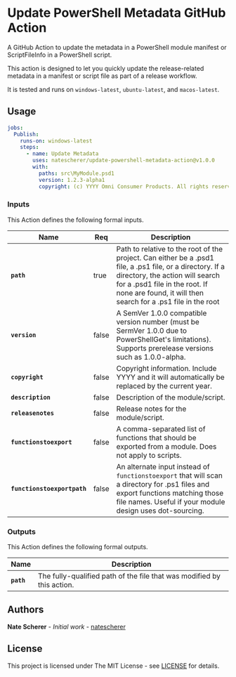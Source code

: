 # Update PowerShell Metadata GitHub Action

A GitHub Action to update the metadata in a PowerShell module manifest or ScriptFileInfo in a PowerShell script.

This action is designed to let you quickly update the release-related metadata in a manifest or script file as part of a release workflow.

It is tested and runs on `windows-latest`, `ubuntu-latest`, and `macos-latest`.

## Usage

```yaml
jobs:
  Publish:
    runs-on: windows-latest
    steps:
      - name: Update Metadata
        uses: natescherer/update-powershell-metadata-action@v1.0.0
        with:
          paths: src\MyModule.psd1
          version: 1.2.3-alpha1
          copyright: (c) YYYY Omni Consumer Products. All rights reserved.
```

### Inputs

This Action defines the following formal inputs.

| Name | Req | Description
|-|-|-|
| **`path`** | true | Path to relative to the root of the project. Can either be a .psd1 file, a .ps1 file, or a directory. If a directory, the action will search for a .psd1 file in the root. If none are found, it will then search for a .ps1 file in the root
| **`version`** | false | A SemVer 1.0.0 compatible version number (must be SermVer 1.0.0 due to PowerShellGet's limitations). Supports prerelease versions such as 1.0.0-alpha.
| **`copyright`** | false | Copyright information. Include YYYY and it will automatically be replaced by the current year.
| **`description`** | false | Description of the module/script.
| **`releasenotes`** | false | Release notes for the module/script.
| **`functionstoexport`** | false | A comma-separated list of functions that should be exported from a module. Does not apply to scripts.
| **`functionstoexportpath`** | false | An alternate input instead of `functionstoexport` that will scan a directory for .ps1 files and export functions matching those file names. Useful if your module design uses dot-sourcing.

### Outputs

This Action defines the following formal outputs.

| Name | Description
|-|-|
| **`path`** | The fully-qualified path of the file that was modified by this action.

## Authors

**Nate Scherer** - *Initial work* - [natescherer](https://github.com/natescherer)

## License

This project is licensed under The MIT License - see [LICENSE](LICENSE) for details.

